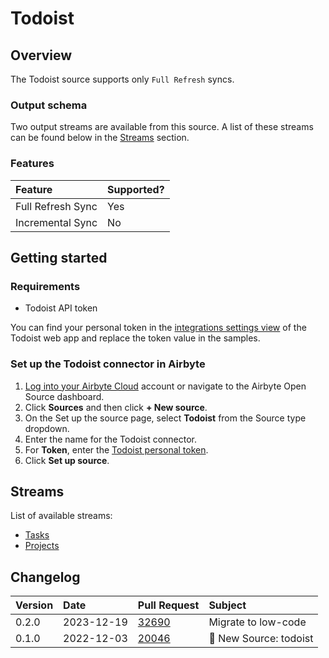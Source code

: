 # Todoist

## Overview

The Todoist source supports only `Full Refresh` syncs.

### Output schema

Two output streams are available from this source. A list of these streams can be found below in the
[Streams](todoist.md#streams) section.

### Features

| Feature           | Supported? |
| :---------------- | :--------- |
| Full Refresh Sync | Yes        |
| Incremental Sync  | No         |

## Getting started

### Requirements

- Todoist API token

You can find your personal token in the
[integrations settings view](https://todoist.com/prefs/integrations) of the Todoist web app and
replace the token value in the samples.

### Set up the Todoist connector in Airbyte

1. [Log into your Airbyte Cloud](https://cloud.airbyte.io/workspaces) account or navigate to the
   Airbyte Open Source dashboard.
2. Click **Sources** and then click **+ New source**.
3. On the Set up the source page, select **Todoist** from the Source type dropdown.
4. Enter the name for the Todoist connector.
5. For **Token**, enter the
   [Todoist personal token](https://todoist.com/app/settings/integrations/).
6. Click **Set up source**.

## Streams

List of available streams:

- [Tasks](https://developer.todoist.com/rest/v2/#tasks)
- [Projects](https://developer.todoist.com/rest/v2/#projects)

## Changelog

| Version | Date       | Pull Request                                             | Subject                |
| :------ | :--------- | :------------------------------------------------------- | :--------------------- |
| 0.2.0   | 2023-12-19 | [32690](https://github.com/airbytehq/airbyte/pull/32690) | Migrate to low-code    |
| 0.1.0   | 2022-12-03 | [20046](https://github.com/airbytehq/airbyte/pull/20046) | 🎉 New Source: todoist |
